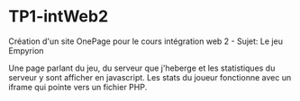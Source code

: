 # TP1-intWeb2

Création d'un site OnePage pour le cours intégration web 2 - Sujet: Le jeu Empyrion 

Une page parlant du jeu, du serveur que j'heberge et les statistiques du serveur y sont afficher en javascript. Les stats du joueur fonctionne avec un iframe qui pointe vers un fichier PHP.
